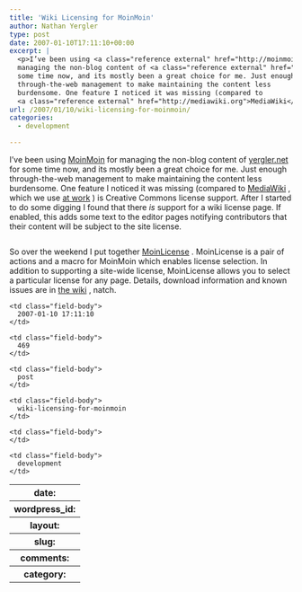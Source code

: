 ```yaml
---
title: 'Wiki Licensing for MoinMoin'
author: Nathan Yergler
type: post
date: 2007-01-10T17:11:10+00:00
excerpt: |
  <p>I’ve been using <a class="reference external" href="http://moinmoin.wikiwikiweb.de/">MoinMoin</a> for
  managing the non-blog content of <a class="reference external" href="http://yergler.net">yergler.net</a> for
  some time now, and its mostly been a great choice for me. Just enough
  through-the-web management to make maintaining the content less
  burdensome. One feature I noticed it was missing (compared to
  <a class="reference external" href="http://mediawiki.org">MediaWiki</a>, which we use ...</p>
url: /2007/01/10/wiki-licensing-for-moinmoin/
categories:
  - development

---
```

I’ve been using [MoinMoin][1]  for managing the non-blog content of [yergler.net][2]  for some time now, and its mostly been a great choice for me. Just enough through-the-web management to make maintaining the content less burdensome. One feature I noticed it was missing (compared to [MediaWiki][3] , which we use [at work][4] ) is Creative Commons license support. After I started to do some digging I found that there _is_ support for a wiki license page. If enabled, this adds some text to the editor pages notifying contributors that their content will be subject to the site license.

<div class="figure align-center">
  <img alt="" src="http://yergler.net/blog/wp-content/uploads/2007/01/moinlicense.png" />
</div>

So over the weekend I put together [MoinLicense][5] . MoinLicense is a pair of actions and a macro for MoinMoin which enables license selection. In addition to supporting a site-wide license, MoinLicense allows you to select a particular license for any page. Details, download information and known issues are in [the wiki][5] , natch.

<table class="docutils field-list" frame="void" rules="none">
  <col class="field-name" /> <col class="field-body" /> <tr class="field">
    <th class="field-name">
      date:
    </th>

    <td class="field-body">
      2007-01-10 17:11:10
    </td>
  </tr>

  <tr class="field">
    <th class="field-name">
      wordpress_id:
    </th>

    <td class="field-body">
      469
    </td>
  </tr>

  <tr class="field">
    <th class="field-name">
      layout:
    </th>

    <td class="field-body">
      post
    </td>
  </tr>

  <tr class="field">
    <th class="field-name">
      slug:
    </th>

    <td class="field-body">
      wiki-licensing-for-moinmoin
    </td>
  </tr>

  <tr class="field">
    <th class="field-name">
      comments:
    </th>

    <td class="field-body">
    </td>
  </tr>

  <tr class="field">
    <th class="field-name">
      category:
    </th>

    <td class="field-body">
      development
    </td>
  </tr>
</table>

 [1]: http://moinmoin.wikiwikiweb.de/
 [2]: http://yergler.net
 [3]: http://mediawiki.org
 [4]: http://wiki.creativecommons.org
 [5]: http://yergler.net/MoinLicense